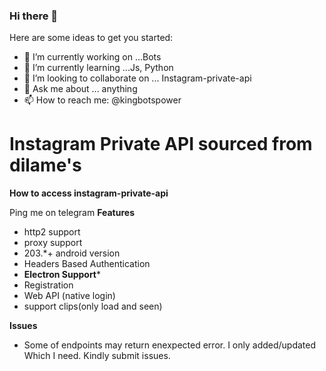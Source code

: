 ### Hi there 👋

Here are some ideas to get you started:

- 🔭 I’m currently working on ...Bots
- 🌱 I’m currently learning ...Js, Python
- 👯 I’m looking to collaborate on ... Instagram-private-api
- 💬 Ask me about ... anything
- 📫 How to reach me: @kingbotspower


# Instagram Private API sourced from dilame's

**How to access instagram-private-api**

Ping me on telegram
**Features**
 - http2 support
 - proxy support
 - 203.*+ android version
 - Headers Based Authentication
 - **Electron Support***
 - Registration
 - Web API (native login)
 - support clips(only load and seen)

 **Issues**
 - Some of endpoints may return enexpected error. I only added/updated Which I need. Kindly submit issues. 



